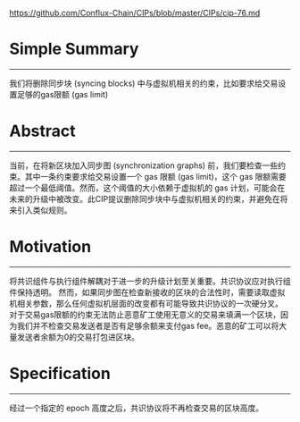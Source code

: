https://github.com/Conflux-Chain/CIPs/blob/master/CIPs/cip-76.md
# Simple Summary
---
我们将删除同步块 (syncing blocks) 中与虚拟机相关的约束，比如要求给交易设置足够的gas限额 (gas limit)
# Abstract
---
当前，在将新区块加入同步图 (synchronization graphs) 前，我们要检查一些约束。其中一条约束要求给交易设置一个 gas 限额 (gas limit)，这个 gas 限额需要超过一个最低阈值。然而，这个阈值的大小依赖于虚拟机的 gas 计划，可能会在未来的升级中被改变。此CIP提议删除同步块中与虚拟机相关的约束，并避免在将来引入类似规则。
# Motivation
---
将共识组件与执行组件解耦对于进一步的升级计划至关重要。共识协议应对执行组件保持透明。
然而，如果同步图在检查新接收的区块的合法性时，需要读取虚拟机相关参数，那么任何虚拟机层面的改变都有可能导致共识协议的一次硬分叉。
对于交易gas限额的约束无法防止恶意矿工使用无意义的交易来填满一个区块，因为我们并不检查交易发送者是否有足够余额来支付gas fee。恶意的矿工可以将大量发送者余额为0的交易打包进区块。
# Specification
---
经过一个指定的 epoch 高度之后，共识协议将不再检查交易的区块高度。
